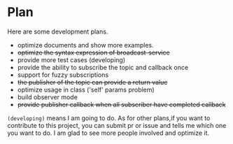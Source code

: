 # Plan

Here are some development plans.

- optimize documents and show more examples.
- ~~optimize the syntax expression of broadcast-service~~
- provide more test cases (developing)
- provide the ability to subscribe the topic and callback once
- support for fuzzy subscriptions
- ~~the publisher of the topic can provide a return value~~
- optimize usage in class ('self' params problem)
- build observer mode
- ~~provide publisher callback when all subscriber have completed callback~~


`(developing)` means I am going to do. As for other plans,if you want to contribute to this project, you can submit pr or issue and tells me which one you want to do. I am glad to see more people involved and optimize it.